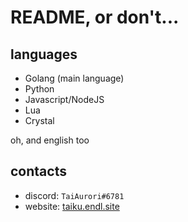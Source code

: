 # README, or don't...
<!--![visitors](https://visitor-badge.glitch.me/badge?page_id=taikutsunan.taikutsunan)-->
## languages
- Golang (main language)
- Python
- Javascript/NodeJS
- Lua
- Crystal

oh, and english too

## contacts
- discord: `TaiAurori#6781`
- website: [taiku.endl.site](taiku.endl.site)
